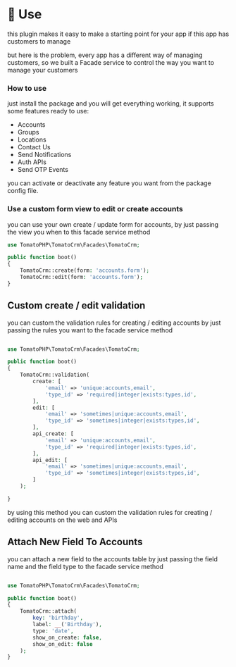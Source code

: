 # 📐 Use

this plugin makes it easy to make a starting point for your app if this app has customers to manage

but here is the problem, every app has a different way of managing customers, so we built a Facade service to control the way you want to manage your customers

### How to use

just install the package and you will get everything working, it supports some features ready to use:

* Accounts
* Groups
* Locations
* Contact Us
* Send Notifications
* Auth APIs
* Send OTP Events

you can activate or deactivate any feature you want from the package config file.

### Use a custom form view to edit or create accounts

you can use your own create / update form for accounts, by just passing the view you when to this facade service method

```php
use TomatoPHP\TomatoCrm\Facades\TomatoCrm;

public function boot()
{
    TomatoCrm::create(form: 'accounts.form');
    TomatoCrm::edit(form: 'accounts.form');
}
```

## Custom create / edit validation

you can custom the validation rules for creating / editing accounts by just passing the rules you want to the facade service method

```php

use TomatoPHP\TomatoCrm\Facades\TomatoCrm;

public function boot()
{
    TomatoCrm::validation(
        create: [
            'email' => 'unique:accounts,email',
            'type_id' => 'required|integer|exists:types,id',
        ],
        edit: [
            'email' => 'sometimes|unique:accounts,email',
            'type_id' => 'sometimes|integer|exists:types,id',
        ],
        api_create: [
            'email' => 'unique:accounts,email',
            'type_id' => 'required|integer|exists:types,id',
        ],
        api_edit: [
            'email' => 'sometimes|unique:accounts,email',
            'type_id' => 'sometimes|integer|exists:types,id',
        ]
    );

}
```

by using this method you can custom the validation rules for creating / editing accounts on the web and APIs

## Attach New Field To Accounts

you can attach a new field to the accounts table by just passing the field name and the field type to the facade service method

```php

use TomatoPHP\TomatoCrm\Facades\TomatoCrm;

public function boot()
{
    TomatoCrm::attach(
        key: 'birthday',
        label: __('Birthday'),
        type: 'date',
        show_on_create: false,
        show_on_edit: false
    );
}
```
